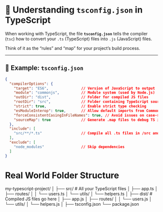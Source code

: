 # 🧩 Understanding `tsconfig.json` in TypeScript

When working with TypeScript, the file **`tsconfig.json`** tells the compiler (`tsc`) how to convert your `.ts` (TypeScript) files into `.js` (JavaScript) files.

Think of it as the “rules” and “map” for your project’s build process.

---

## 📁 Example: `tsconfig.json`

```json
{
  "compilerOptions": {
    "target": "ES6",               // Version of JavaScript to output
    "module": "commonjs",          // Module system (used by Node.js)
    "outDir": "dist",              // Folder for compiled JS files
    "rootDir": "src",              // Folder containing TypeScript source files
    "strict": true,                // Enable strict type checking
    "esModuleInterop": true,       // Allow default imports from CommonJS modules
    "forceConsistentCasingInFileNames": true, // Avoid issues on case-sensitive systems
    "sourceMap": true              // Generate .map files to debug TS in browser or VS Code
  },
  "include": [
    "src/**/*.ts"                  // Compile all .ts files in /src and subfolders
  ],
  "exclude": [
    "node_modules"                 // Skip dependencies
  ]
}
```

# Real World Folder Structure
my-typescript-project/
│
├── src/               # All your TypeScript files
│   ├── app.ts
│   ├── routes/
│   │   └── users.ts
│   └── utils/
│       └── helpers.ts
│
├── dist/              # Compiled JS files go here
│   ├── app.js
│   ├── routes/
│   │   └── users.js
│   └── utils/
│       └── helpers.js
│
├── tsconfig.json
└── package.json



